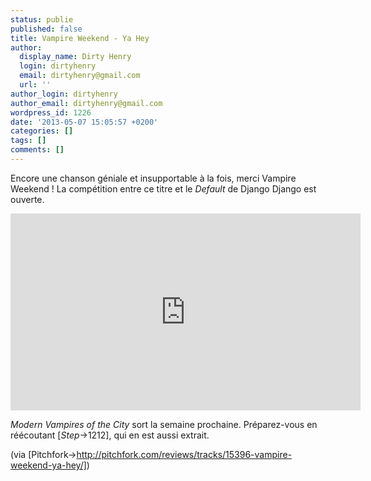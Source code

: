 ```yaml
---
status: publie
published: false
title: Vampire Weekend - Ya Hey
author:
  display_name: Dirty Henry
  login: dirtyhenry
  email: dirtyhenry@gmail.com
  url: ''
author_login: dirtyhenry
author_email: dirtyhenry@gmail.com
wordpress_id: 1226
date: '2013-05-07 15:05:57 +0200'
categories: []
tags: []
comments: []
---
```

Encore une chanson géniale et insupportable à la fois, merci Vampire Weekend ! La compétition entre ce titre et le *Default* de Django Django est ouverte.

<iframe width="560" height="315" src="http://www.youtube.com/embed/i-BznQE6B8U" frameborder="0" allowfullscreen></iframe>

*Modern Vampires of the City* sort la semaine prochaine. Préparez-vous en réécoutant [*Step*->1212], qui en est aussi extrait.

(via [Pitchfork->http://pitchfork.com/reviews/tracks/15396-vampire-weekend-ya-hey/])
